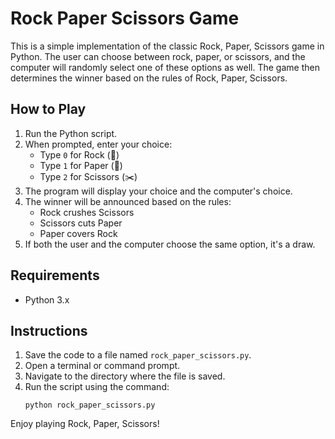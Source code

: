 # Rock Paper Scissors Game

This is a simple implementation of the classic Rock, Paper, Scissors game in Python. The user can choose between rock, paper, or scissors, and the computer will randomly select one of these options as well. The game then determines the winner based on the rules of Rock, Paper, Scissors.

## How to Play

1. Run the Python script.
2. When prompted, enter your choice:
   - Type `0` for Rock (🧱)
   - Type `1` for Paper (🧻)
   - Type `2` for Scissors (✂️)
3. The program will display your choice and the computer's choice.
4. The winner will be announced based on the rules:
   - Rock crushes Scissors
   - Scissors cuts Paper
   - Paper covers Rock
5. If both the user and the computer choose the same option, it's a draw.


## Requirements

- Python 3.x

## Instructions

1. Save the code to a file named `rock_paper_scissors.py`.
2. Open a terminal or command prompt.
3. Navigate to the directory where the file is saved.
4. Run the script using the command:
   ```
   python rock_paper_scissors.py
   ```

Enjoy playing Rock, Paper, Scissors!
